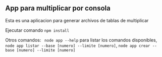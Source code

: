 

## App para multiplicar por consola

Esta es una aplicacion para generar archivos de tablas de multiplicar

Ejecutar comando ``` npm install ```

Otros comandos: ``` node app --help``` para listar los comandos disponibles, ```node app listar --base [numero] --limite [numero]```, ```node app crear --base [numero] --limite [numero]```